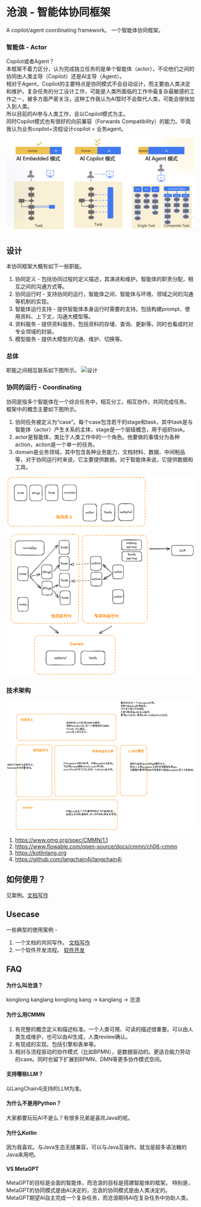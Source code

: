 

# 沧浪 - 智能体协同框架

A copilot/agent coordinating framework。
一个智能体协同框架。

### 智能体 - Actor
Copilot或者Agent？  
本框架不着力区分，认为完成独立任务的是单个智能体（actor），不论他们之间的协同由人类主导（Copilot）还是AI主导（Agent）。  
相对于Agent，Copilot的主要特点是协同模式不会自动设计，而主要由人类决定和维护。复杂任务的分工设计工作，可能是人类所面临的工作中最复杂最敏感的工作之一，被多方面严密关注，这种工作我认为AI暂时不会取代人类，可能会很快加入到人类。  
所以目前的AI参与人类工作，会以Copilot模式为主。  
同时Copilot模式也有很好的向前兼容（Forwards Compatibility）的能力。毕竟我认为业务copilot+流程设计copilot = 业务agent。


![copilot vs agent](./docs/img/copilot.png)

 

## 设计

本协同框架大概有如下一些职能。
1. 协同定义 - 包括协同过程的定义描述，其演进和维护。智能体的职责分配，相互之间的沟通方式等。
2. 协同运行时 - 支持协同的运行，智能体之间、智能体与环境、领域之间的沟通等机制的实现。
3. 智能体运行支持 - 提供智能体本身运行时需要的支持。包括构建prompt、使用资料、上下文，沟通大模型等。
4. 资料服务 - 提供资料服务，包括资料的存储、查询、更新等。同时也看成时对专业领域的封装。
5. 模型服务 - 提供大模型的沟通、维护、切换等。

### 总体

职能之间相互联系如下图所示。
![设计](./docs/img/设计.png)


### 协同的运行 - Coordinating

协同是指多个智能体在一个综合任务中，相互分工，相互协作，共同完成任务。  
框架中的概念主要如下图所示。
1. 协同任务被定义为“case”。每个case包含若干的stage和task，其中task是与智能体（actor）产生关系的主体，stage是一个层级概念，用于组织task。
2. actor是智能体，类比于人类工作中的一个角色。他要做的事情分为各种action，action是一个单一的任务。
3. domain是业务领域，其中包含各种业务能力、文档材料、数据、中间制品等，对于协同运行时来说，它主要提供数据。对于智能体来说，它提供数据和工具。

![](./docs/img/img_1.png)

### 技术架构

![](./docs/img/img_2.png)
1. https://www.omg.org/spec/CMMN/1.1
2. https://www.flowable.com/open-source/docs/cmmn/ch06-cmmn
3. https://kotlinlang.org
4. https://github.com/langchain4j/langchain4j

## 如何使用？

见案例。[文档写作](./docs/document.md)

## Usecase 

一些典型的使用案例 - 
1. 一个文档的共同写作。 [文档写作](./docs/document.md)
2. 一个软件开发流程。 [软件开发](./docs/softwareDev.md)

## FAQ

#### 为什么叫沧浪？

konglong kanglang konglong kang -> kanglang -> 沧浪

#### 为什么用CMMN
1. 有完整的概念定义和描述标准。一个人类可用、可读的描述很重要。可以由人类生成维护，也可以由AI生成，人类review确认。
2. 有现成的实现。包括引擎和表单等。
3. 相对与流程驱动的协作模式（比如BPMN），是数据驱动的。更适合脑力劳动的case。同时也留下扩展到BPMN、DMN等更多协作模式空间。

#### 支持哪些LLM？  
以LangChain4j支持的LLM为准。

#### 为什么不是用Python？
大家都要玩玩AI不是么？有很多兄弟是喜欢Java的呢。

#### 为什么Kotlin
因为我喜欢。与Java生态无缝兼容，可以与Java互操作。就当是超多语法糖的Java来用吧。

#### VS MetaGPT
MetaGPT的目标是全面的智能体，而沧浪的目标是搭建智能体的框架。
特别是，MetaGPT的协同模式是由AI决定的，沧浪的协同模式是由人类决定的。
MetaGPT期望AI自主完成一个复杂任务，而沧浪期待AI在复杂任务中协助人类。

